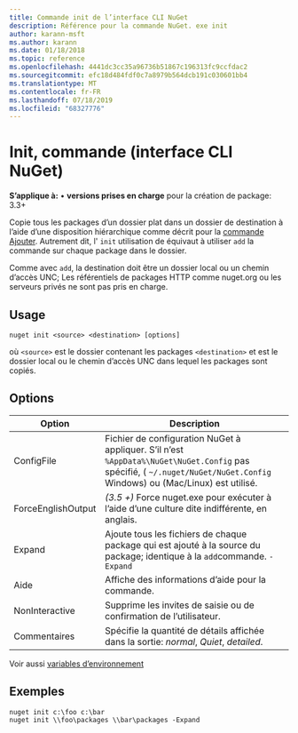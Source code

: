 ```yaml
---
title: Commande init de l’interface CLI NuGet
description: Référence pour la commande NuGet. exe init
author: karann-msft
ms.author: karann
ms.date: 01/18/2018
ms.topic: reference
ms.openlocfilehash: 4441dc3cc35a96736b51867c196313fc9ccfdac2
ms.sourcegitcommit: efc18d484fdf0c7a8979b564dcb191c030601bb4
ms.translationtype: MT
ms.contentlocale: fr-FR
ms.lasthandoff: 07/18/2019
ms.locfileid: "68327776"
---
```

# <a name="init-command-nuget-cli"></a>Init, commande (interface CLI NuGet)

**S’applique à:** &bullet; **versions prises en charge** pour la création de package: 3.3+

Copie tous les packages d’un dossier plat dans un dossier de destination à l’aide d’une disposition hiérarchique comme décrit pour la [commande Ajouter](cli-ref-add.md). Autrement dit, l' `init` utilisation de équivaut à utiliser `add` la commande sur chaque package dans le dossier.

Comme avec `add`, la destination doit être un dossier local ou un chemin d’accès UNC; Les référentiels de packages HTTP comme nuget.org ou les serveurs privés ne sont pas pris en charge.

## <a name="usage"></a>Usage

```cli
nuget init <source> <destination> [options]
```

où `<source>` est le dossier contenant les packages `<destination>` et est le dossier local ou le chemin d’accès UNC dans lequel les packages sont copiés.

## <a name="options"></a>Options

| Option | Description |
| --- | --- |
| ConfigFile | Fichier de configuration NuGet à appliquer. S’il n’est `%AppData%\NuGet\NuGet.Config` pas spécifié, ( `~/.nuget/NuGet/NuGet.Config` Windows) ou (Mac/Linux) est utilisé.|
| ForceEnglishOutput | *(3.5 +)* Force nuget.exe pour exécuter à l’aide d’une culture dite indifférente, en anglais. |
| Expand | Ajoute tous les fichiers de chaque package qui est ajouté à la source du package; identique à la `add`commande. `-Expand` |
| Aide | Affiche des informations d’aide pour la commande. |
| NonInteractive | Supprime les invites de saisie ou de confirmation de l’utilisateur. |
| Commentaires | Spécifie la quantité de détails affichée dans la sortie: *normal*, *Quiet*, *detailed*. |

Voir aussi [variables d’environnement](cli-ref-environment-variables.md)

## <a name="examples"></a>Exemples

```cli
nuget init c:\foo c:\bar
nuget init \\foo\packages \\bar\packages -Expand
```
